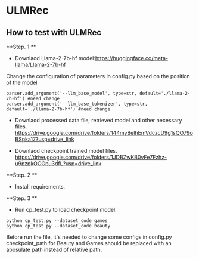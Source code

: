 # ULMRec

## How to test with ULMRec

**Step. 1 **
- Downlaod Llama-2-7b-hf model:https://huggingface.co/meta-llama/Llama-2-7b-hf

Change the configuration of parameters in config.py based on the position of the model
```
parser.add_argument('--llm_base_model', type=str, default='./llama-2-7b-hf') #need change
parser.add_argument('--llm_base_tokenizer', type=str, default='./llama-2-7b-hf') #need change
```

- Downlaod processed data file, retrieved model and other necessary files.
https://drive.google.com/drive/folders/144myBelhEmVdczcD9g1sQO79oBSpka17?usp=drive_link

- Downlaod checkpoint trained model files.
https://drive.google.com/drive/folders/1JDBZwKB0vFe7Fzhz-u9pzpkOOGpu3dfL?usp=drive_link


**Step. 2 **
- Install requirements.

**Step. 3 **
- Run cp_test.py to load checkpoint model.
```
python cp_test.py --dataset_code games
python cp_test.py --dataset_code beauty
```

Before run the file, it's needed to change some configs in config.py
checkpoint_path for Beauty and Games should be replaced with an abosulate path instead of relative path.